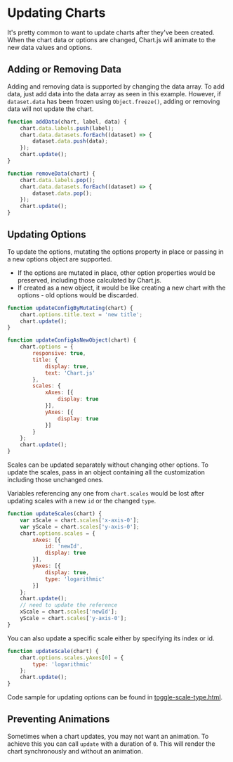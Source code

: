 # Updating Charts

It's pretty common to want to update charts after they've been created. When the chart data or options are changed, Chart.js will animate to the new data values and options.

## Adding or Removing Data

Adding and removing data is supported by changing the data array. To add data, just add data into the data array as seen in this example. However, if `dataset.data` has been frozen using `Object.freeze()`, adding or removing data will not update the chart.

```javascript
function addData(chart, label, data) {
    chart.data.labels.push(label);
    chart.data.datasets.forEach((dataset) => {
        dataset.data.push(data);
    });
    chart.update();
}

function removeData(chart) {
    chart.data.labels.pop();
    chart.data.datasets.forEach((dataset) => {
        dataset.data.pop();
    });
    chart.update();
}
```

## Updating Options

To update the options, mutating the options property in place or passing in a new options object are supported.

- If the options are mutated in place, other option properties would be preserved, including those calculated by Chart.js.
- If created as a new object, it would be like creating a new chart with the options - old options would be discarded.

```javascript
function updateConfigByMutating(chart) {
    chart.options.title.text = 'new title';
    chart.update();
}

function updateConfigAsNewObject(chart) {
    chart.options = {
        responsive: true,
        title: {
            display: true,
            text: 'Chart.js'
        },
        scales: {
            xAxes: [{
                display: true
            }],
            yAxes: [{
                display: true
            }]
        }
    };
    chart.update();
}
```

Scales can be updated separately without changing other options.
To update the scales, pass in an object containing all the customization including those unchanged ones.

Variables referencing any one from `chart.scales` would be lost after updating scales with a new `id` or the changed `type`.

```javascript
function updateScales(chart) {
    var xScale = chart.scales['x-axis-0'];
    var yScale = chart.scales['y-axis-0'];
    chart.options.scales = {
        xAxes: [{
            id: 'newId',
            display: true
        }],
        yAxes: [{
            display: true,
            type: 'logarithmic'
        }]
    };
    chart.update();
    // need to update the reference
    xScale = chart.scales['newId'];
    yScale = chart.scales['y-axis-0'];
}
```

You can also update a specific scale either by specifying its index or id.

```javascript
function updateScale(chart) {
    chart.options.scales.yAxes[0] = {
        type: 'logarithmic'
    };
    chart.update();
}
```

Code sample for updating options can be found in [toggle-scale-type.html](../../samples/scales/toggle-scale-type.html).

## Preventing Animations

Sometimes when a chart updates, you may not want an animation. To achieve this you can call `update` with a duration of `0`. This will render the chart synchronously and without an animation.
